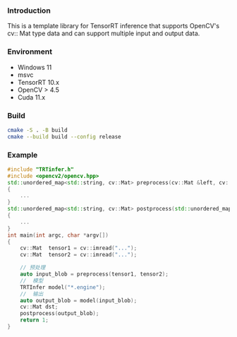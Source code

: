 ### Introduction
This is a template library for TensorRT inference that supports OpenCV's cv:: Mat type data and can support multiple input and output data.

### Environment
* Windows 11
* msvc
* TensorRT 10.x
* OpenCV > 4.5
* Cuda 11.x



### Build
```bash
cmake -S . -B build
cmake --build build --config release
```


### Example
```C++
#include "TRTinfer.h"
#include <opencv2/opencv.hpp>
std::unordered_map<std::string, cv::Mat> preprocess(cv::Mat &left, cv::Mat &right)
{
    ...
}
std::unordered_map<std::string, cv::Mat> postprocess(std::unordered_map<std::string, cv::Mat> )
{
    ...
}
int main(int argc, char *argv[])
{
    cv::Mat  tensor1 = cv::imread("...");
    cv::Mat  tensor2 = cv::imread("...");

    // 预处理
    auto input_blob = preprocess(tensor1, tensor2);
    //  模型
    TRTInfer model("*.engine");
    //  输出
    auto output_blob = model(input_blob);
    cv::Mat dst;
    postprocess(output_blob);
    return 1;
}
```